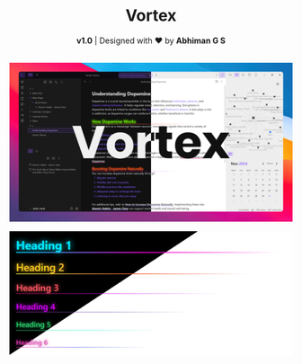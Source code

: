 <h1 align="center">Vortex</h1>
<div align="center">
<strong>v1.0</strong> | Designed with ❤️ by <strong>Abhiman G S</strong>
</div>
<br>

![Luminex Cover Image](assets/cover-hd.png)

![Luminex Cover Image](assets/heading.png)
